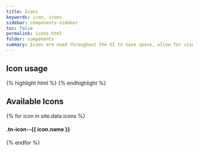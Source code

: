 ```yaml
---
title: Icons
keywords: icon, icons
sidebar: components-sidebar
toc: false
permalink: icons.html
folder: components
summary: Icons are used throughout the UI to save space, allow for visual clarity and focus, and for fun. Icons can be used adaptively if desired, but at this point they are used more as visual elements within other components
---
```


## Icon usage
{% highlight html %}
<span class="tn-icon tn-icon--{icon-name}"></span>
<span class="tn-icon tn-icon--{icon-name} tn-icon--medium"></span>
<span class="tn-icon tn-icon--{icon-name} tn-icon--large"></span>
{% endhighlight %}

## Available Icons
{% for icon in site.data.icons %}
<div class="demo-icon-wrapper">
  <span class="tn-icon tn-icon--{{ icon.name }}"></span>
  <span class="tn-icon tn-icon--{{ icon.name }} tn-icon--medium"></span>
  <span class="tn-icon tn-icon--{{ icon.name }} tn-icon--large"></span>
  <h4>.tn-icon--{{ icon.name }}</h4>
</div>
{% endfor %}
